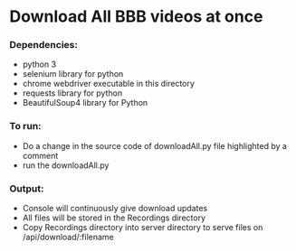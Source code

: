 # Download All BBB videos at once

### Dependencies:
- python 3
- selenium library for python
- chrome webdriver executable in this directory
- requests library for python
- BeautifulSoup4 library for Python 

### To run:
- Do a change in the source code of downloadAll.py file highlighted by a comment
- run the downloadAll.py

### Output:
- Console will continuously give download updates
- All files will be stored in the Recordings directory
- Copy Recordings directory into server directory to serve files on /api/download/:filename
